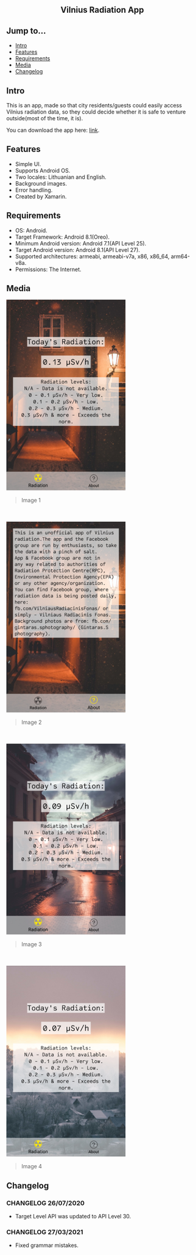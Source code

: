 <div align="center">
  <h2>Vilnius Radiation App</h2>
</div>

## Jump to...

  - [Intro](#intro)
  - [Features](#features)
  - [Requirements](#requirements)
  - [Media](#media)
  - [Changelog](#changelog)

## <a name="Intro"></a>Intro
<p> This is an app, made so that city residents/guests could easily access Vilnius radiation data, so they could decide whether it is safe to venture outside(most of the time, it is).
</p>
<p>You can download the app here: <a href="https://play.google.com/store/apps/details?id=com.VilniusRadiation.Radiation" target="_blank">link</a>.</p>
  
## <a name="Features"></a>Features
<ul>
  <li>Simple UI.</li>
  <li>Supports Android OS.</li>
  <li>Two locales: Lithuanian and English.</li>
  <li>Background images.</li>
  <li>Error handling.</li>
  <li>Created by Xamarin.</li>
</ul>

## <a name="Requirements"></a>Requirements
<ul>
  <li>OS: Android.</li>
  <li>Target Framework: Android 8.1(Oreo).</li>
  <li>Minimum Android version: Android 7.1(API Level 25).</li>
  <li>Target Android version: Android 8.1(API Level 27).</li>
  <li>Supported architectures: armeabi, armeabi-v7a, x86, x86_64, arm64-v8a.</li>
  <li>Permissions: The Internet.</li>
</ul>

## <a name="Media"></a>Media

<a target="_blank" href="https://github.com/GintasS/Vilnius-Radiation-App/blob/master/img/img1.png">
  <img src="https://github.com/GintasS/Vilnius-Radiation-App/blob/master/img/img1.png" height="500" style="max-width:100%;"></img>
</a>
<blockquote>Image 1</blockquote>
<br><br>
<a target="_blank" href="https://github.com/GintasS/Vilnius-Radiation-App/blob/master/img/img2.png">
  <img src="https://github.com/GintasS/Vilnius-Radiation-App/blob/master/img/img2.png" height="500" style="max-width:100%;">
</a>
<blockquote>Image 2</blockquote>
<br><br>
<a target="_blank" href="https://github.com/GintasS/Vilnius-Radiation-App/blob/master/img/img3.png">
  <img src="https://github.com/GintasS/Vilnius-Radiation-App/blob/master/img/img3.png" height="500" style="max-width:100%;">
</a>
<blockquote>Image 3</blockquote>
<br><br>
<a target="_blank" href="https://github.com/GintasS/Vilnius-Radiation-App/blob/master/img/img4.png">
  <img src="https://github.com/GintasS/Vilnius-Radiation-App/blob/master/img/img4.png" height="500" style="max-width:100%;">
</a>
<blockquote>Image 4</blockquote>

## <a name="Changelog"></a>Changelog

<h3> CHANGELOG 26/07/2020</h3>
<ul>
  <li>Target Level API was updated to API Level 30.</li>
</ul>

<h3> CHANGELOG 27/03/2021</h3>
<ul>
  <li>Fixed grammar mistakes.</li>
</ul>
